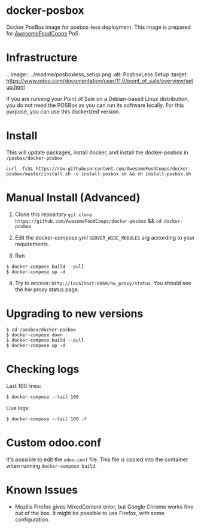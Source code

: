 # docker-posbox

Docker PosBox image for posbox-less deployment.
This image is prepared for [AwesomeFoodCoops](https://github.com/AwesomeFoodCoops/odoo-production) PoS

# Infrastructure

.. image:: ../readme/posboxless_setup.png
   :alt: PosboxLess Setup
   :target: https://www.odoo.com/documentation/user/11.0/point_of_sale/overview/setup.html

If you are running your Point of Sale on a Debian-based Linux distribution,
you do not need the POSBox as you can run its software locally.
For this purpose, you can use this dockerized version.

# Install

This will update packages, install docker, and install the docker-posbox
in `/posbox/docker-posbox`

```
curl -fsSL https://raw.githubusercontent.com/AwesomeFoodCoops/docker-posbox/master/install.sh -o install-posbox.sh && sh install-posbox.sh

```

# Manual Install (Advanced)

1. Clone this repository `git clone https://github.com/AwesomeFoodCoops/docker-posbox` && `cd docker-posbox`

2. Edit the docker-compose.yml `SERVER_WIDE_MODULES` arg according to your requirements.

3. Run
```
$ docker-compose build --pull
$ docker-compose up -d
```

4. Try to access: `http://localhost:8069/hw_proxy/status`. You should see the hw proxy status page.

# Upgrading to new versions

```
$ cd /posbox/docker-posbox
$ docker-compose down
$ docker-compose build --pull
$ docker-compose up -d
```

# Checking logs


Last 100 lines:

```
$ docker-compose --tail 100
```

Live logs:

```
$ docker-compose --tail 100 -f
```

# Custom odoo.conf

It's possible to edit the `odoo.conf` file.
This file is copied into the container when running `docker-compose build`.

# Known Issues

- Mozilla Firefox gives MixedContent error, but Google Chrome works fine out of the box.
It might be possible to use Firefox, with some configuration.
